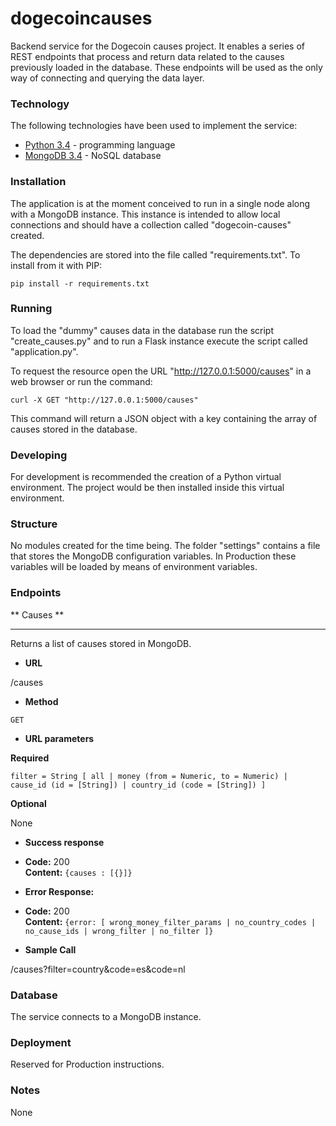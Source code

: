 # dogecoincauses

Backend service for the Dogecoin causes project. It enables a series of REST endpoints that process and return data related to the causes previously loaded in the database. These endpoints will be used as the only way of connecting and querying the data layer.

### Technology

The following technologies have been used to implement the service:

* [Python 3.4](https://www.python.org/) - programming language
* [MongoDB 3.4](https://www.mongodb.com/) - NoSQL database

### Installation

The application is at the moment conceived to run in a single node along with a MongoDB instance. This instance is intended to allow local connections and should have a collection called "dogecoin-causes" created.

The dependencies are stored into the file called "requirements.txt". To install from it with PIP:

```
pip install -r requirements.txt
```

### Running

To load the "dummy" causes data in the database run the script "create_causes.py" and to run a Flask instance execute the script called "application.py".

To request the resource open the URL "http://127.0.0.1:5000/causes" in a web browser or run the command:

```
curl -X GET "http://127.0.0.1:5000/causes"
```

This command will return a JSON object with a key containing the array of causes stored in the database.

### Developing

For development is recommended the creation of a Python virtual environment. The project would be then installed inside this virtual environment.

### Structure

No modules created for the time being. The folder "settings" contains a file that stores the MongoDB configuration variables. In Production these variables will be loaded by means of environment variables.

### Endpoints

** Causes **

----

Returns a list of causes stored in MongoDB.

* **URL**

/causes

* **Method**
  
`GET`

* **URL parameters**

**Required**
 
`filter = String [ all | money (from = Numeric, to = Numeric) | cause_id (id = [String]) | country_id (code = [String]) ]`

**Optional**
 
None

* **Success response**
  
* **Code:** 200<br />
**Content:** `{causes : [{}]}`
 
* **Error Response:**

* **Code:** 200<br />
**Content:** `{error: [ wrong_money_filter_params | no_country_codes | no_cause_ids | wrong_filter | no_filter ]}`

* **Sample Call**

/causes?filter=country&code=es&code=nl

### Database

The service connects to a MongoDB instance.

### Deployment

Reserved for Production instructions.

### Notes

None
